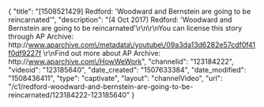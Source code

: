 {
    "title": "[1508521429] Redford: 'Woodward and Bernstein are going to be reincarnated'",
    "description": "(4 Oct 2017) Redford: 'Woodward and Bernstein are going to be reincarnated'\r\n\r\nYou can license this story through AP Archive: http:\/\/www.aparchive.com\/metadata\/youtube\/09a3da13d6282e57cdf0f41f0df9227f \r\nFind out more about AP Archive: http:\/\/www.aparchive.com\/HowWeWork",
    "channelid": "123184222",
    "videoid": "123185640",
    "date_created": "1507633384",
    "date_modified": "1508436411",
    "type": "captivate",
    "layout": "channelVideo",
    "url": "\/c1\/redford-woodward-and-bernstein-are-going-to-be-reincarnated\/123184222-123185640"
}